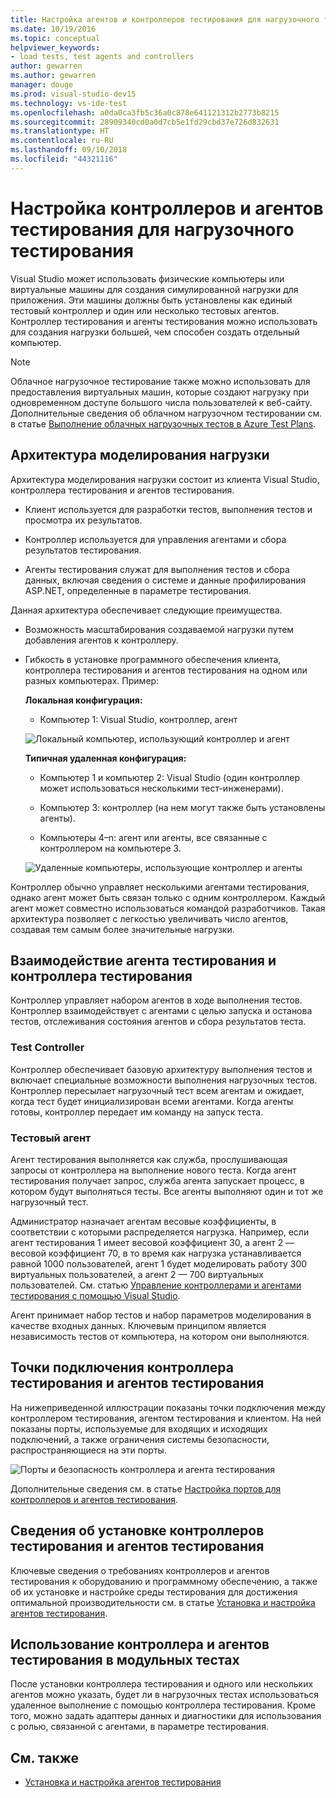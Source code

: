 ```yaml
---
title: Настройка агентов и контроллеров тестирования для нагрузочного тестирования в Visual Studio
ms.date: 10/19/2016
ms.topic: conceptual
helpviewer_keywords:
- load tests, test agents and controllers
author: gewarren
ms.author: gewarren
manager: douge
ms.prod: visual-studio-dev15
ms.technology: vs-ide-test
ms.openlocfilehash: a0da0ca3fb5c36a0c878e641121312b2773b8215
ms.sourcegitcommit: 28909340cd0a0d7cb5e1fd29cbd37e726d832631
ms.translationtype: HT
ms.contentlocale: ru-RU
ms.lasthandoff: 09/10/2018
ms.locfileid: "44321116"
---
```

# <a name="configure-test-agents-and-test-controllers-for-running-load-tests"></a>Настройка контроллеров и агентов тестирования для нагрузочного тестирования

Visual Studio может использовать физические компьютеры или виртуальные машины для создания симулированной нагрузки для приложения. Эти машины должны быть установлены как единый тестовый контроллер и один или несколько тестовых агентов. Контроллер тестирования и агенты тестирования можно использовать для создания нагрузки большей, чем способен создать отдельный компьютер.

> [!NOTE]
> Облачное нагрузочное тестирование также можно использовать для предоставления виртуальных машин, которые создают нагрузку при одновременном доступе большого числа пользователей к веб-сайту. Дополнительные сведения об облачном нагрузочном тестировании см. в статье [Выполнение облачных нагрузочных тестов в Azure Test Plans](/azure/devops/test/load-test/get-started-simple-cloud-load-test?view=vsts).

## <a name="load-simulation-architecture"></a>Архитектура моделирования нагрузки

Архитектура моделирования нагрузки состоит из клиента Visual Studio, контроллера тестирования и агентов тестирования.

-   Клиент используется для разработки тестов, выполнения тестов и просмотра их результатов.

-   Контроллер используется для управления агентами и сбора результатов тестирования.

-   Агенты тестирования служат для выполнения тестов и сбора данных, включая сведения о системе и данные профилирования ASP.NET, определенные в параметре тестирования.

Данная архитектура обеспечивает следующие преимущества.

-   Возможность масштабирования создаваемой нагрузки путем добавления агентов к контроллеру.

-   Гибкость в установке программного обеспечения клиента, контроллера тестирования и агентов тестирования на одном или разных компьютерах. Пример:

     **Локальная конфигурация:**

    -   Компьютер 1: Visual Studio, контроллер, агент

     ![Локальный компьютер, использующий контроллер и агент](./media/load-test-configa.png)

     **Типичная удаленная конфигурация:**

    -   Компьютер 1 и компьютер 2: Visual Studio (один контроллер может использоваться несколькими тест-инженерами).

    -   Компьютер 3: контроллер (на нем могут также быть установлены агенты).

    -   Компьютеры 4–n: агент или агенты, все связанные с контроллером на компьютере 3.

     ![Удаленные компьютеры, использующие контроллер и агенты](./media/load-test-configb.png)

Контроллер обычно управляет несколькими агентами тестирования, однако агент может быть связан только с одним контроллером. Каждый агент может совместно использоваться командой разработчиков. Такая архитектура позволяет с легкостью увеличивать число агентов, создавая тем самым более значительные нагрузки.

## <a name="test-agent-and-test-controller-interaction"></a>Взаимодействие агента тестирования и контроллера тестирования

Контроллер управляет набором агентов в ходе выполнения тестов. Контроллер взаимодействует с агентами с целью запуска и останова тестов, отслеживания состояния агентов и сбора результатов теста.

### <a name="test-controller"></a>Test Controller

Контроллер обеспечивает базовую архитектуру выполнения тестов и включает специальные возможности выполнения нагрузочных тестов. Контроллер пересылает нагрузочный тест всем агентам и ожидает, когда тест будет инициализирован всеми агентами. Когда агенты готовы, контроллер передает им команду на запуск теста.

### <a name="test-agent"></a>Тестовый агент

Агент тестирования выполняется как служба, прослушивающая запросы от контроллера на выполнение нового теста. Когда агент тестирования получает запрос, служба агента запускает процесс, в котором будут выполняться тесты. Все агенты выполняют один и тот же нагрузочный тест.

 Администратор назначает агентам весовые коэффициенты, в соответствии с которыми распределяется нагрузка. Например, если агент тестирования 1 имеет весовой коэффициент 30, а агент 2 — весовой коэффициент 70, в то время как нагрузка устанавливается равной 1000 пользователей, агент 1 будет моделировать работу 300 виртуальных пользователей, а агент 2 — 700 виртуальных пользователей. См. статью [Управление контроллерами и агентами тестирования с помощью Visual Studio](../test/manage-test-controllers-and-test-agents.md).

 Агент принимает набор тестов и набор параметров моделирования в качестве входных данных. Ключевым принципом является независимость тестов от компьютера, на котором они выполняются.

## <a name="test-controller-and-test-agent-connection-points"></a>Точки подключения контроллера тестирования и агентов тестирования

На нижеприведенной иллюстрации показаны точки подключения между контроллером тестирования, агентом тестирования и клиентом. На ней показаны порты, используемые для входящих и исходящих подключений, а также ограничения системы безопасности, распространяющиеся на эти порты.

 ![Порты и безопасность контроллера и агента тестирования](./media/test-controller-agent-firewall.png)

 Дополнительные сведения см. в статье [Настройка портов для контроллеров и агентов тестирования](../test/configure-ports-for-test-controllers-and-test-agents.md).

## <a name="test-controller-and-agent-installation-information"></a>Сведения об установке контроллеров тестирования и агентов тестирования

Ключевые сведения о требованиях контроллеров и агентов тестирования к оборудованию и программному обеспечению, а также об их установке и настройке среды тестирования для достижения оптимальной производительности см. в статье [Установка и настройка агентов тестирования](../test/lab-management/install-configure-test-agents.md).

## <a name="use-the-test-controller-and-test-agent-with-unit-tests"></a>Использование контроллера и агентов тестирования в модульных тестах

После установки контроллера тестирования и одного или нескольких агентов можно указать, будет ли в нагрузочных тестах использоваться удаленное выполнение с помощью контроллера тестирования. Кроме того, можно задать адаптеры данных и диагностики для использования с ролью, связанной с агентами, в параметре тестирования.

## <a name="see-also"></a>См. также

- [Установка и настройка агентов тестирования](../test/lab-management/install-configure-test-agents.md)
